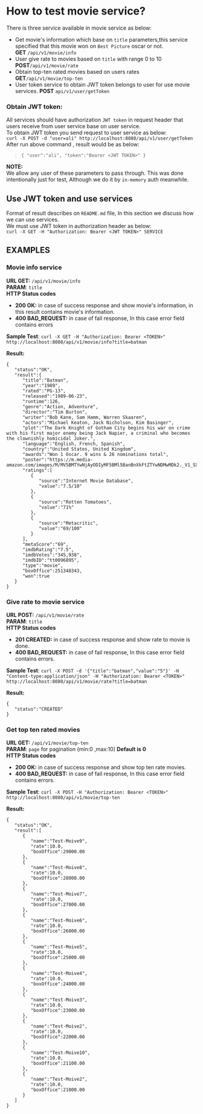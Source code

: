 # How to test movie service?
There is three service available in movie service as below:
* Get movie's information which base on `title` parameters,this service specified that this movie won on `Best Picture` oscar  or not.  
 **GET** `/api/v1/movie/info`
* User give rate to movies based on `title` with range 0 to 10  
  **POST**`/api/v1/movie/rate`
* Obtain top-ten rated movies based on users rates  
  **GET**`/api/v1/movie/top-ten`
* User token service to obtain JWT token belongs to user for use movie services.
**POST** `api/v1/user/getToken`

### Obtain JWT token:
All services should have authorization `JWT token` in request header that users receive from user service base on user service.  
To obtain JWT token you send request to user service as below:  
`curl -X POST -d "user=ali" http://localhost:8080/api/v1/user/getToken`  
After run above command , result would be as below:
>`{
"user":"ali",
"token":"Bearer <JWT TOKEN>"
}`

**NOTE:**  
We allow any user of these parameters to pass through. This was done intentionally just for test, Although we do it by `in-memory` auth meanwhile.  

## Use JWT token and use services
Format of result describes on `README.md` file, In this section we discuss how we can use services.  
We must use JWT token in authorization header as below:    
`curl -X GET -H "Authorization: Bearer <JWT TOKEN>" SERVICE`

## EXAMPLES
### Movie info service
**URL GET:** `/api/v1/movie/info`  
**PARAM**: `title`  
**HTTP Status codes**
* **200 OK:** in case of success response and show movie's information, in this result contains movie's information.    
* **400 BAD_REQUEST:** in case of fail response, In this case error field contains errors   

**Sample Test**: `curl -X GET -H "Authorization: Bearer <TOKEN>" http://localhost:8080/api/v1/movie/info?title=batman`  

**Result:**  
```
{
   "status":"OK",
   "result":{
      "title":"Batman",
      "year":"1989",
      "rated":"PG-13",
      "released":"1989-06-23",
      "runtime":126,
      "genre":"Action, Adventure",
      "director":"Tim Burton",
      "writer":"Bob Kane, Sam Hamm, Warren Skaaren",
      "actors":"Michael Keaton, Jack Nicholson, Kim Basinger",
      "plot":"The Dark Knight of Gotham City begins his war on crime with his first major enemy being Jack Napier, a criminal who becomes the clownishly homicidal Joker.",
      "language":"English, French, Spanish",
      "country":"United States, United Kingdom",
      "awards":"Won 1 Oscar. 9 wins & 26 nominations total",
      "poster":"https://m.media-amazon.com/images/M/MV5BMTYwNjAyODIyMF5BMl5BanBnXkFtZTYwNDMwMDk2._V1_SX300.jpg",
      "ratings":[
         {
            "source":"Internet Movie Database",
            "value":"7.5/10"
         },
         {
            "source":"Rotten Tomatoes",
            "value":"71%"
         },
         {
            "source":"Metacritic",
            "value":"69/100"
         }
      ],
      "metaScore":"69",
      "imdbRating":"7.5",
      "imdbVotes":"345,938",
      "imdbID":"tt0096895",
      "type":"movie",
      "boxOffice":251348343,
      "won":true
   }
}
``` 
### Give rate to movie service
**URL POST:** `/api/v1/movie/rate`  
**PARAM**: `title`  
**HTTP Status codes**
* **201 CREATED:** in case of success response and show rate to movie is done.
* **400 BAD_REQUEST:** in case of fail response, In this case error field contains errors.

**Sample Test**: `curl -X POST -d '{"title":"batman","value":"5"}' -H "Content-type:application/json" -H "Authorization: Bearer <TOKEN>" http://localhost:8080/api/v1/movie/rate?title=batman`

**Result:**  
```
{
   "status":"CREATED"
}
```

### Get top ten rated movies
**URL GET:** `/api/v1/movie/top-ten`  
**PARAM**: `page` for pagination (min:0 ,max:10) **Default is 0**  
**HTTP Status codes**
* **200 OK:** in case of success response and show top ten rate movies.
* **400 BAD_REQUEST:** in case of fail response, In this case error field contains errors.

**Sample Test**: `curl -X POST -H "Authorization: Bearer <TOKEN>" http://localhost:8080/api/v1/movie/top-ten`

**Result:**
```
{
   "status":"OK",
   "result":[
      {
         "name":"Test-Moive9",
         "rate":10.0,
         "boxOffice":29000.00
      },
      {
         "name":"Test-Moive8",
         "rate":10.0,
         "boxOffice":28000.00
      },
      {
         "name":"Test-Moive7",
         "rate":10.0,
         "boxOffice":27000.00
      },
      {
         "name":"Test-Moive6",
         "rate":10.0,
         "boxOffice":26000.00
      },
      {
         "name":"Test-Moive5",
         "rate":10.0,
         "boxOffice":25000.00
      },
      {
         "name":"Test-Moive4",
         "rate":10.0,
         "boxOffice":24000.00
      },
      {
         "name":"Test-Moive3",
         "rate":10.0,
         "boxOffice":23000.00
      },
      {
         "name":"Test-Moive2",
         "rate":10.0,
         "boxOffice":22000.00
      },
      {
         "name":"Test-Moive10",
         "rate":10.0,
         "boxOffice":21100.00
      },
      {
         "name":"Test-Moive2",
         "rate":10.0,
         "boxOffice":21000.00
      }
   ]
}
```


